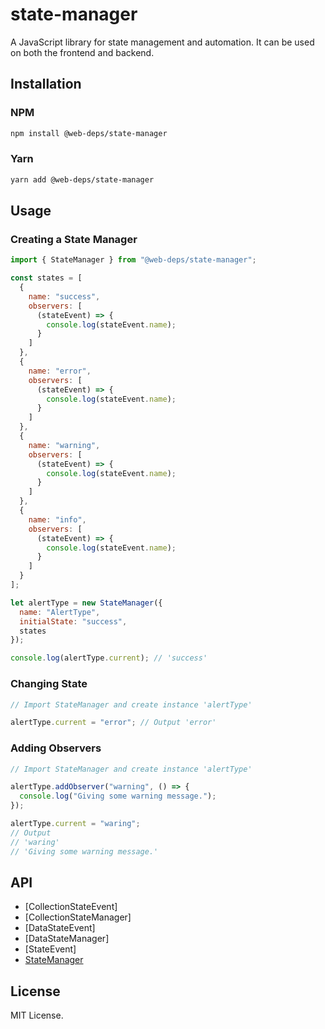 # state-manager

A JavaScript library for state management and automation. It can be used on both the frontend and backend.

## Installation

### NPM

```bash
npm install @web-deps/state-manager
```

### Yarn

```bash
yarn add @web-deps/state-manager
```

## Usage

### Creating a State Manager

```js
import { StateManager } from "@web-deps/state-manager";

const states = [
  {
    name: "success",
    observers: [
      (stateEvent) => {
        console.log(stateEvent.name);
      }
    ]
  },
  {
    name: "error",
    observers: [
      (stateEvent) => {
        console.log(stateEvent.name);
      }
    ]
  },
  {
    name: "warning",
    observers: [
      (stateEvent) => {
        console.log(stateEvent.name);
      }
    ]
  },
  {
    name: "info",
    observers: [
      (stateEvent) => {
        console.log(stateEvent.name);
      }
    ]
  }
];

let alertType = new StateManager({
  name: "AlertType",
  initialState: "success",
  states
});

console.log(alertType.current); // 'success'
```

### Changing State

```js
// Import StateManager and create instance 'alertType'

alertType.current = "error"; // Output 'error'
```

### Adding Observers

```js
// Import StateManager and create instance 'alertType'

alertType.addObserver("warning", () => {
  console.log("Giving some warning message.");
});

alertType.current = "waring";
// Output
// 'waring'
// 'Giving some warning message.'
```

## API

- [CollectionStateEvent]
- [CollectionStateManager]
- [DataStateEvent]
- [DataStateManager]
- [StateEvent]
- [StateManager](docs/api/state-manager.md)

## License

MIT License.
